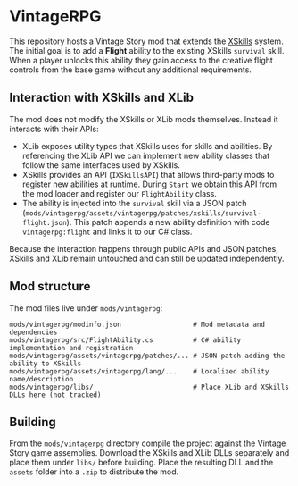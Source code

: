 # VintageRPG

This repository hosts a Vintage Story mod that extends the [XSkills](https://mods.vintagestory.at/xskills) system.
The initial goal is to add a **Flight** ability to the existing XSkills `survival` skill. When a player
unlocks this ability they gain access to the creative flight controls from the base game without any
additional requirements.

## Interaction with XSkills and XLib

The mod does not modify the XSkills or XLib mods themselves. Instead it interacts with their APIs:

* XLib exposes utility types that XSkills uses for skills and abilities. By referencing the XLib API we can
  implement new ability classes that follow the same interfaces used by XSkills.
* XSkills provides an API (`IXSkillsAPI`) that allows third-party mods to register new abilities at runtime.
  During `Start` we obtain this API from the mod loader and register our `FlightAbility` class.
* The ability is injected into the `survival` skill via a JSON patch (`mods/vintagerpg/assets/vintagerpg/patches/xskills/survival-flight.json`).
  This patch appends a new ability definition with code `vintagerpg:flight` and links it to our C# class.

Because the interaction happens through public APIs and JSON patches, XSkills and XLib remain untouched
and can still be updated independently.

## Mod structure

The mod files live under `mods/vintagerpg`:

```
mods/vintagerpg/modinfo.json                  # Mod metadata and dependencies
mods/vintagerpg/src/FlightAbility.cs          # C# ability implementation and registration
mods/vintagerpg/assets/vintagerpg/patches/... # JSON patch adding the ability to XSkills
mods/vintagerpg/assets/vintagerpg/lang/...    # Localized ability name/description
mods/vintagerpg/libs/                         # Place XLib and XSkills DLLs here (not tracked)
```

## Building

From the `mods/vintagerpg` directory compile the project against the Vintage Story game assemblies.
Download the XSkills and XLib DLLs separately and place them under `libs/` before building.
Place the resulting DLL and the `assets` folder into a `.zip` to distribute the mod.
